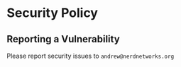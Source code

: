 # Security Policy

## Reporting a Vulnerability

Please report security issues to `andrew@nerdnetworks.org`